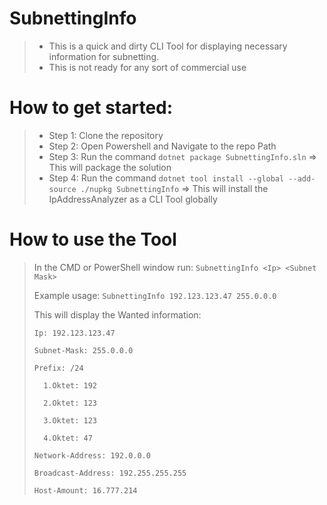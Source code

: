 # SubnettingInfo
> - This is a quick and dirty CLI Tool for displaying necessary information for subnetting.
> - This is not ready for any sort of commercial use

# How to get started:

> - Step 1: Clone the repository
> - Step 2: Open Powershell and Navigate to the repo Path
> - Step 3: Run the command ```dotnet package SubnettingInfo.sln``` => This will package the solution
> - Step 4: Run the command ```dotnet tool install --global --add-source ./nupkg SubnettingInfo``` => This will install the IpAddressAnalyzer as a CLI Tool globally


# How to use the Tool
> In the CMD or PowerShell window run: ```SubnettingInfo <Ip> <Subnet Mask>```
> 
> Example usage: ```SubnettingInfo 192.123.123.47 255.0.0.0```
>
> This will display the Wanted information:
> ```
>Ip: 192.123.123.47
>
> Subnet-Mask: 255.0.0.0
>
>Prefix: /24
>
>   1.Oktet: 192
>
>   2.Oktet: 123
>
>   3.Oktet: 123
>
>   4.Oktet: 47
>
> Network-Address: 192.0.0.0
>
> Broadcast-Address: 192.255.255.255
>
> Host-Amount: 16.777.214
> ```
